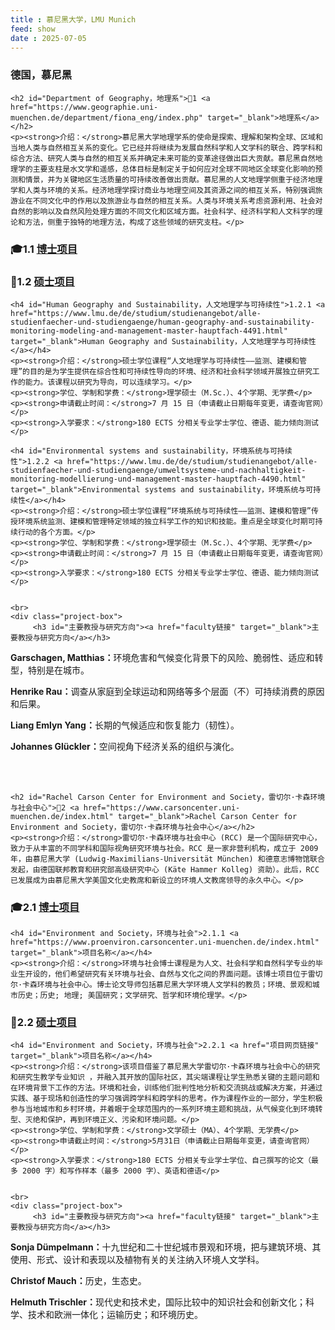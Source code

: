```yaml
---
title : 慕尼黑大学，LMU Munich
feed: show
date : 2025-07-05
---
```


<html lang="zh">
<head>
    <meta charset="UTF-8">
    <title>慕尼黑大学，LMU Munich</title>
    <link rel="stylesheet" href="/assets/css/CSS.css">
</head>
<body>
    <h3>德国，慕尼黑</h3>

    <h2 id="Department of Geography，地理系">🏫1 <a href="https://www.geographie.uni-muenchen.de/department/fiona_eng/index.php" target="_blank">地理系</a></h2>
    <p><strong>介绍：</strong>慕尼黑大学地理学系的使命是探索、理解和架构全球、区域和当地人类与自然相互关系的变化。它已经并将继续为发展自然科学和人文学科的联合、跨学科和综合方法、研究人类与自然的相互关系并确定未来可能的变革途径做出巨大贡献。慕尼黑自然地理学的主要支柱是水文学和遥感，总体目标是制定关于如何应对全球不同地区全球变化影响的预测和情景，并为关键地区生活质量的可持续改善做出贡献。慕尼黑的人文地理学侧重于经济地理学和人类与环境的关系。经济地理学探讨商业与地理空间及其资源之间的相互关系，特别强调旅游业在不同文化中的作用以及旅游业与自然的相互关系。人类与环境关系考虑资源利用、社会对自然的影响以及自然风险处理方面的不同文化和区域方面。社会科学、经济科学和人文科学的理论和方法，侧重于独特的地理方法，构成了这些领域的研究支柱。</p>

<h3 id="博士项目">🎓1.1 <a href="https://www.geo.lmu.de/prom-u-habil/promotion/index.html" target="_blank">博士项目</a></h3>

<h3 id="硕士项目">📖1.2 <a href="硕士主页链接" target="_blank">硕士项目</a></h3>

    <h4 id="Human Geography and Sustainability，人文地理学与可持续性">1.2.1 <a href="https://www.lmu.de/de/studium/studienangebot/alle-studienfaecher-und-studiengaenge/human-geography-and-sustainability-monitoring-modeling-and-management-master-hauptfach-4491.html" target="_blank">Human Geography and Sustainability，人文地理学与可持续性</a></h4>
    <p><strong>介绍：</strong>硕士学位课程“人文地理学与可持续性——监测、建模和管理”的目的是为学生提供在综合性和可持续性导向的环境、经济和社会科学领域开展独立研究工作的能力。该课程以研究为导向，可以连续学习。</p>
    <p><strong>学位、学制和学费：</strong>理学硕士（M.Sc.）、4个学期、无学费</p>
    <p><strong>申请截止时间：</strong>7 月 15 日（申请截止日期每年变更，请查询官网）</p>
    <p><strong>入学要求：</strong>180 ECTS 分相关专业学士学位、德语、能力倾向测试</p>

    <h4 id="Environmental systems and sustainability，环境系统与可持续性">1.2.2 <a href="https://www.lmu.de/de/studium/studienangebot/alle-studienfaecher-und-studiengaenge/umweltsysteme-und-nachhaltigkeit-monitoring-modellierung-und-management-master-hauptfach-4490.html" target="_blank">Environmental systems and sustainability，环境系统与可持续性</a></h4>
    <p><strong>介绍：</strong>硕士学位课程“环境系统与可持续性——监测、建模和管理”传授环境系统监测、建模和管理特定领域的独立科学工作的知识和技能。重点是全球变化时期可持续行动的各个方面。</p>
    <p><strong>学位、学制和学费：</strong>理学硕士（M.Sc.）、4个学期、无学费</p>
    <p><strong>申请截止时间：</strong>7 月 15 日（申请截止日期每年变更，请查询官网）</p>
    <p><strong>入学要求：</strong>180 ECTS 分相关专业学士学位、德语、能力倾向测试</p>

   
    <br>
    <div class="project-box">
         <h3 id="主要教授与研究方向"><a href="faculty链接" target="_blank">主要教授与研究方向</a></h3>
<p><strong>Garschagen, Matthias：</strong>环境危害和气候变化背景下的风险、脆弱性、适应和转型，特别是在城市。</p>
        <p><strong>Henrike Rau：</strong>调查从家庭到全球运动和网络等多个层面（不）可持续消费的原因和后果。</p>
        <p><strong>Liang Emlyn Yang：</strong>长期的气候适应和恢复能力（韧性）。</p>
        <p><strong>Johannes Glückler：</strong>空间视角下经济关系的组织与演化。</p>
    </div>
    <br>
    <br>

    <h2 id="Rachel Carson Center for Environment and Society，雷切尔·卡森环境与社会中心">🏫2 <a href="https://www.carsoncenter.uni-muenchen.de/index.html" target="_blank">Rachel Carson Center for Environment and Society，雷切尔·卡森环境与社会中心</a></h2>
    <p><strong>介绍：</strong>雷切尔·卡森环境与社会中心 (RCC) 是一个国际研究中心，致力于从丰富的不同学科和国际视角研究环境与社会。RCC 是一家非营利机构，成立于 2009 年，由慕尼黑大学 (Ludwig-Maximilians-Universität München) 和德意志博物馆联合发起，由德国联邦教育和研究部高级研究中心 (Käte Hammer Kolleg) 资助）。此后，RCC 已发展成为由慕尼黑大学美国文化史教席和新设立的环境人文教席领导的永久中心。</p>

<h3 id="博士项目">🎓2.1 <a href="https://www.proenviron.carsoncenter.uni-muenchen.de/index.html" target="_blank">博士项目</a></h3>

    <h4 id="Environment and Society，环境与社会">2.1.1 <a href="https://www.proenviron.carsoncenter.uni-muenchen.de/index.html" target="_blank">项目名称</a></h4>
    <p><strong>介绍：</strong>环境与社会博士课程是为人文、社会科学和自然科学专业的毕业生开设的，他们希望研究有关环境与社会、自然与文化之间的界面问题。该博士项目位于雷切尔·卡森环境与社会中心。博士论文导师包括慕尼黑大学环境人文学科的教员；环境、景观和城市历史；历史; 地理; 美国研究；文学研究、哲学和环境伦理学。</p>


<h3 id="硕士项目">📖2.2 <a href="硕士主页链接" target="_blank">硕士项目</a></h3>

    <h4 id="Environment and Society，环境与社会">2.2.1 <a href="项目网页链接" target="_blank">项目名称</a></h4>
    <p><strong>介绍：</strong>该项目借鉴了慕尼黑大学雷切尔·卡森环境与社会中心的研究和研究生教学专业知识 ，并融入其开放的国际社区，其尖端课程让学生熟悉关键的主题问题和在环境背景下工作的方法。环境和社会，训练他们批判性地分析和交流挑战或解决方案，并通过实践、基于现场和创造性的学习强调跨学科和跨学科的思考。作为课程作业的一部分，学生积极参与当地城市和乡村环境，并着眼于全球范围内的一系列环境主题和挑战，从气候变化到环境转型、灭绝和保护，再到环境正义、污染和环境问题。</p>
    <p><strong>学位、学制和学费：</strong>文学硕士（MA）、4个学期、无学费</p>
    <p><strong>申请截止时间：</strong>5月31日（申请截止日期每年变更，请查询官网）</p>
    <p><strong>入学要求：</strong>180 ECTS 分相关专业学士学位、自己撰写的论文（最多 2000 字）和写作样本（最多 2000 字）、英语和德语</p>


    <br>
    <div class="project-box">
         <h3 id="主要教授与研究方向"><a href="faculty链接" target="_blank">主要教授与研究方向</a></h3>
<p><strong>Sonja Dümpelmann：</strong>十九世纪和二十世纪城市景观和环境，把与建筑环境、其使用、形式、设计和表现以及植物有关的关注纳入环境人文学科。</p>
        <p><strong>Christof Mauch：</strong>历史，生态史。</p>
        <p><strong>Helmuth Trischler：</strong>现代史和技术史，国际比较中的知识社会和创新文化；科学、技术和欧洲一体化；运输历史；和环境历史。</p>
    </div>
    <br>
    <br>


